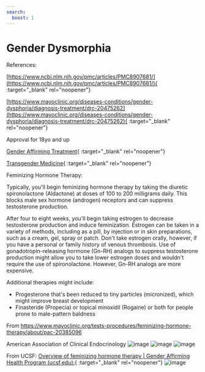 ```yaml
---
search:
  boost: 1
---
```


# Gender Dysmorphia

References: 

[https://www.ncbi.nlm.nih.gov/pmc/articles/PMC8907681/](https://www.ncbi.nlm.nih.gov/pmc/articles/PMC8907681/){ :target="_blank" rel="noopener"}

[https://www.mayoclinic.org/diseases-conditions/gender-dysphoria/diagnosis-treatment/drc-20475262](https://www.mayoclinic.org/diseases-conditions/gender-dysphoria/diagnosis-treatment/drc-20475262){ :target="_blank" rel="noopener"}

Approval for 18yo and up

[Gender Affirming Treatment](https://mygainwell-my.sharepoint.com/:b:/r/personal/christopher_nguyen_gainwelltechnologies_com/Documents/Evergreen/Emails/Gender-Affirming%20Therapy.pdf?csf=1&web=1&e=P5UIWV){ :target="_blank" rel="noopener"}

[Transgender Medicine](https://mygainwell-my.sharepoint.com/:b:/r/personal/christopher_nguyen_gainwelltechnologies_com/Documents/Evergreen/Emails/AACE%20Transgender%20Health%20Slide%20Set%20v3.pdf?csf=1&web=1&e=6neFS5){ :target="_blank" rel="noopener"}

Feminizing Hormone Therapy:

Typically, you'll begin feminizing hormone therapy by taking the diuretic spironolactone (Aldactone) at doses of 100 to 200 milligrams daily. This blocks male sex hormone (androgen) receptors and can suppress testosterone production.

After four to eight weeks, you'll begin taking estrogen to decrease testosterone production and induce feminization. Estrogen can be taken in a variety of methods, including as a pill, by injection or in skin preparations, such as a cream, gel, spray or patch. Don't take estrogen orally, however, if you have a personal or family history of venous thrombosis. Use of gonadotropin-releasing hormone (Gn-RH) analogs to suppress testosterone production might allow you to take lower estrogen doses and wouldn't require the use of spironolactone. However, Gn-RH analogs are more expensive.

Additional therapies might include:

- Progesterone that's been reduced to tiny particles (micronized), which might improve breast development
- Finasteride (Propecia) or topical minoxidil (Rogaine) or both for people prone to male-pattern baldness

From <https://www.mayoclinic.org/tests-procedures/feminizing-hormone-therapy/about/pac-20385096> 

American Association of Clinical Endocrinology
![image](https://user-images.githubusercontent.com/122046056/227099588-30145ab3-329e-4515-99b6-0678b03e4687.png)
![image](https://user-images.githubusercontent.com/122046056/227099613-e0524dcc-0954-4389-9e90-f9af40e0a8da.png)
![image](https://user-images.githubusercontent.com/122046056/227099637-e9e9417f-f298-4d0e-952f-8beca3d95907.png)

From UCSF: [Overview of feminizing hormone therapy | Gender Affirming Health Program (ucsf.edu):](https://transcare.ucsf.edu/guidelines/feminizing-hormone-therapy){ :target="_blank" rel="noopener"}
![image](https://user-images.githubusercontent.com/122046056/227099773-8697bce4-af37-43b4-af44-f6997611bc9d.png)
